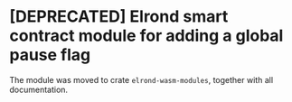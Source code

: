 # [DEPRECATED] Elrond smart contract module for adding a global pause flag

The module was moved to crate `elrond-wasm-modules`, together with all documentation.
